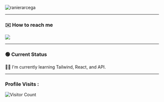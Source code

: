 ![ranierarcega](https://github.com/Rdavee/Rdavee/assets/141089345/eabc7f12-c73b-4b42-80ea-641ee8d63700)

------------------------------------------ 
### ✉️ How to reach me  
<a href="mailto: rdavee0412@gmail.com">
<img src="https://img.shields.io/badge/-rdavee0412%40gmail.com-7B83EB?&style=for-the-badge&logo=Microsoft-outlook&logoColor=white" ></a>

------------------------------------------

### 🟢 Current Status 

 👦🏻 I'm currently learning Tailwind, React, and API.

------------------------------------------- 


### Profile Visits :
![Visitor Count](https://profile-counter.glitch.me/{Rdavee}/count.svg)

